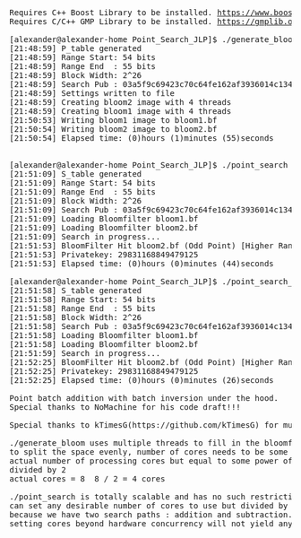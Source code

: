 <pre>
Requires C++ Boost Library to be installed. <a href="https://www.boost.org">https://www.boost.org</a>
Requires C/C++ GMP Library to be installed. <a href="https://gmplib.org">https://gmplib.org</a>
  
[alexander@alexander-home Point_Search_JLP]$ ./generate_bloom
[21:48:59] P_table generated
[21:48:59] Range Start: 54 bits
[21:48:59] Range End  : 55 bits
[21:48:59] Block Width: 2^26
[21:48:59] Search Pub : 03a5f9c69423c70c64fe162af3936014c1346978dccd681fa06a18edaa24e3f7d5
[21:48:59] Settings written to file
[21:48:59] Creating bloom2 image with 4 threads
[21:48:59] Creating bloom1 image with 4 threads
[21:50:53] Writing bloom1 image to bloom1.bf
[21:50:54] Writing bloom2 image to bloom2.bf
[21:50:54] Elapsed time: (0)hours (1)minutes (55)seconds


[alexander@alexander-home Point_Search_JLP]$ ./point_search
[21:51:09] S_table generated
[21:51:09] Range Start: 54 bits
[21:51:09] Range End  : 55 bits
[21:51:09] Block Width: 2^26
[21:51:09] Search Pub : 03a5f9c69423c70c64fe162af3936014c1346978dccd681fa06a18edaa24e3f7d5
[21:51:09] Loading Bloomfilter bloom1.bf
[21:51:09] Loading Bloomfilter bloom2.bf
[21:51:09] Search in progress...
[21:51:53] BloomFilter Hit bloom2.bf (Odd Point) [Higher Range Half]
[21:51:53] Privatekey: 29831168849479125
[21:51:53] Elapsed time: (0)hours (0)minutes (44)seconds

[alexander@alexander-home Point_Search_JLP]$ ./point_search_batch
[21:51:58] S_table generated
[21:51:58] Range Start: 54 bits
[21:51:58] Range End  : 55 bits
[21:51:58] Block Width: 2^26
[21:51:58] Search Pub : 03a5f9c69423c70c64fe162af3936014c1346978dccd681fa06a18edaa24e3f7d5
[21:51:58] Loading Bloomfilter bloom1.bf
[21:51:58] Loading Bloomfilter bloom2.bf
[21:51:59] Search in progress...
[21:52:25] BloomFilter Hit bloom2.bf (Odd Point) [Higher Range Half]
[21:52:25] Privatekey: 29831168849479125
[21:52:25] Elapsed time: (0)hours (0)minutes (26)seconds

Point batch addition with batch inversion under the hood.
Special thanks to NoMachine for his code draft!!!

Special thanks to kTimesG(https://github.com/kTimesG) for mutex use improvement proposal.

./generate_bloom uses multiple threads to fill in the bloomfilter binary.
to split the space evenly, number of cores needs to be some power of two value.
actual number of processing cores but equal to some power of two value(2,4,8,16,32,64,...)
divided by 2
actual cores = 8  8 / 2 = 4 cores

./point_search is totally scalable and has no such restriction.
can set any desirable number of cores to use but divided by 2.
because we have two search paths : addition and subtraction.
setting cores beyond hardware concurrency will not yield any additional performance.

</pre>
